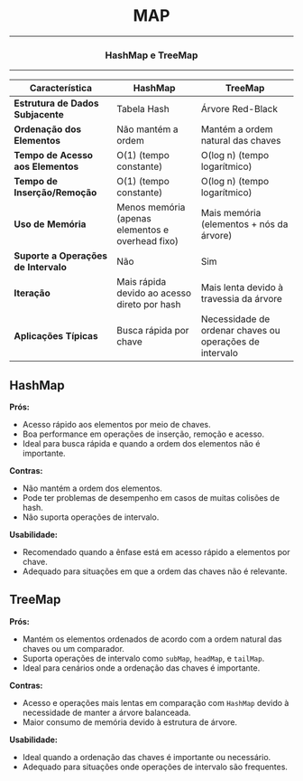<h1 align="center"> MAP </h1>
<hr> 
<h3 align="center"> HashMap e TreeMap </h3>
<hr> 

| Característica                         | HashMap                                          | TreeMap                                        |
|----------------------------------------|--------------------------------------------------|-----------------------------------------------|
| **Estrutura de Dados Subjacente**      | Tabela Hash                                      | Árvore Red-Black                              |
| **Ordenação dos Elementos**            | Não mantém a ordem                               | Mantém a ordem natural das chaves             |
| **Tempo de Acesso aos Elementos**      | O(1) (tempo constante)                           | O(log n) (tempo logarítmico)                  |
| **Tempo de Inserção/Remoção**          | O(1) (tempo constante)                           | O(log n) (tempo logarítmico)                  |
| **Uso de Memória**                     | Menos memória (apenas elementos e overhead fixo) | Mais memória (elementos + nós da árvore)      |
| **Suporte a Operações de Intervalo**   | Não                                             | Sim                                           |
| **Iteração**                           | Mais rápida devido ao acesso direto por hash     | Mais lenta devido à travessia da árvore       |
| **Aplicações Típicas**                 | Busca rápida por chave                           | Necessidade de ordenar chaves ou operações de intervalo |

## HashMap

**Prós:**
- Acesso rápido aos elementos por meio de chaves.
- Boa performance em operações de inserção, remoção e acesso.
- Ideal para busca rápida e quando a ordem dos elementos não é importante.

**Contras:**
- Não mantém a ordem dos elementos.
- Pode ter problemas de desempenho em casos de muitas colisões de hash.
- Não suporta operações de intervalo.

**Usabilidade:**
- Recomendado quando a ênfase está em acesso rápido a elementos por chave.
- Adequado para situações em que a ordem das chaves não é relevante.

## TreeMap

**Prós:**
- Mantém os elementos ordenados de acordo com a ordem natural das chaves ou um comparador.
- Suporta operações de intervalo como `subMap`, `headMap`, e `tailMap`.
- Ideal para cenários onde a ordenação das chaves é importante.

**Contras:**
- Acesso e operações mais lentas em comparação com `HashMap` devido à necessidade de manter a árvore balanceada.
- Maior consumo de memória devido à estrutura de árvore.

**Usabilidade:**
- Ideal quando a ordenação das chaves é importante ou necessário.
- Adequado para situações onde operações de intervalo são frequentes.
